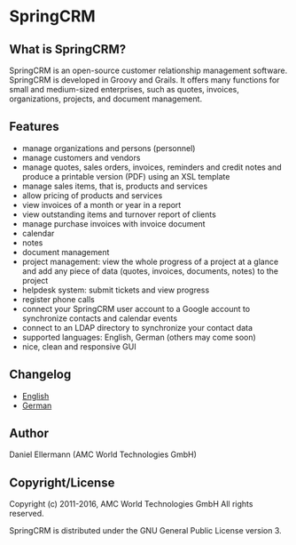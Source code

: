 SpringCRM
=========

What is SpringCRM?
------------------

SpringCRM is an open-source customer relationship management software.
SpringCRM is developed in Groovy and Grails.  It offers many functions for
small and medium-sized enterprises, such as quotes, invoices, organizations,
projects, and document management.

Features
--------

  * manage organizations and persons (personnel)
  * manage customers and vendors
  * manage quotes, sales orders, invoices, reminders and credit notes and
    produce a printable version (PDF) using an XSL template
  * manage sales items, that is, products and services
  * allow pricing of products and services
  * view invoices of a month or year in a report
  * view outstanding items and turnover report of clients
  * manage purchase invoices with invoice document
  * calendar
  * notes
  * document management
  * project management: view the whole progress of a project at a glance
    and add any piece of data (quotes, invoices, documents, notes) to the
    project
  * helpdesk system: submit tickets and view progress
  * register phone calls
  * connect your SpringCRM user account to a Google account to synchronize
    contacts and calendar events
  * connect to an LDAP directory to synchronize your contact data
  * supported languages: English, German (others may come soon)
  * nice, clean and responsive GUI

Changelog
---------

  * [English](https://github.com/dellermann/springcrm/blob/dev/src/main/webapp/WEB-INF/data/changelog.md)
  * [German](https://github.com/dellermann/springcrm/blob/dev/src/main/webapp/WEB-INF/data/changelog_de.md)

Author
------

Daniel Ellermann (AMC World Technologies GmbH)


Copyright/License
-----------------

Copyright (c) 2011-2016, AMC World Technologies GmbH
All rights reserved.

SpringCRM is distributed under the GNU General Public License version 3.

